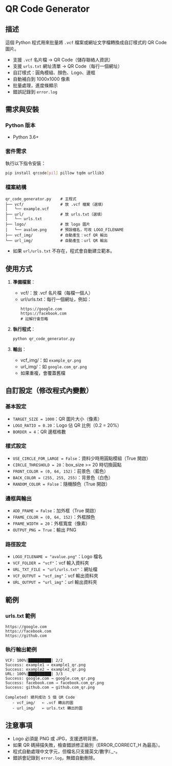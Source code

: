 # QR Code Generator

## 描述

這個 Python 程式用來批量將 `.vcf` 檔案或網址文字檔轉換成自訂樣式的 QR Code 圖片。

- 支援 `.vcf` 名片檔 → QR Code（儲存聯絡人資訊）
- 支援 `urls.txt` 網址清單 → QR Code（每行一個網址）
- 自訂樣式：圓角模組、顏色、Logo、邊框
- 自動補白到 1000x1000 像素
- 批量處理，進度條顯示
- 錯誤記錄到 `error.log`

## 需求與安裝

### Python 版本
- Python 3.6+

### 套件需求
執行以下指令安裝：
```bash
pip install qrcode[pil] pillow tqdm urllib3
```

### 檔案結構
```
qr_code_generator.py    # 主程式
├── vcf/                # 放 .vcf 檔案（選填）
│   └── example.vcf
├── url/                # 放 urls.txt（選填）
│   └── urls.txt
├── logo/               # 放 logo 圖片
│   └── avalue.png      # 預設檔名，可改 LOGO_FILENAME
├── vcf_img/            # 自動產生：vcf QR 輸出
└── url_img/            # 自動產生：url QR 輸出
```

- 如果 `url/urls.txt` 不存在，程式會自動建立範本。

## 使用方式

1. **準備檔案**：
   - vcf/：放 .vcf 名片檔（每檔一個人）
   - url/urls.txt：每行一個網址，例如：
     ```
     https://google.com
     https://facebook.com
     # 註解行會忽略
     ```

2. **執行程式**：
   ```bash
   python qr_code_generator.py
   ```

3. **輸出**：
   - vcf_img/：如 `example_qr.png`
   - url_img/：如 `google.com_qr.png`
   - 如果重複，會覆蓋舊檔

## 自訂設定（修改程式內變數）

### 基本設定
- `TARGET_SIZE = 1000`：QR 圖片大小（像素）
- `LOGO_RATIO = 0.20`：Logo 佔 QR 比例（0.2 = 20%）
- `BORDER = 4`：QR 邊框格數

### 樣式設定
- `USE_CIRCLE_FOR_LARGE = False`：資料少時用圓點模組（True 開啟）
- `CIRCLE_THRESHOLD = 20`：box_size >= 20 時切換圓點
- `FRONT_COLOR = (0, 64, 152)`：前景色（藍色）
- `BACK_COLOR = (255, 255, 255)`：背景色（白色）
- `RANDOM_COLOR = False`：隨機顏色（True 開啟）

### 邊框與輸出
- `ADD_FRAME = False`：加外框（True 開啟）
- `FRAME_COLOR = (0, 64, 152)`：外框顏色
- `FRAME_WIDTH = 20`：外框寬度（像素）
- `OUTPUT_PNG = True`：輸出 PNG

### 路徑設定
- `LOGO_FILENAME = "avalue.png"`：Logo 檔名
- `VCF_FOLDER = "vcf"`：vcf 輸入資料夾
- `URL_TXT_FILE = "url/urls.txt"`：網址檔
- `VCF_OUTPUT = "vcf_img"`：vcf 輸出資料夾
- `URL_OUTPUT = "url_img"`：url 輸出資料夾

## 範例

### urls.txt 範例
```
https://google.com
https://facebook.com
https://github.com
```

### 執行輸出範例
```
VCF: 100%|██████████| 2/2
Success: example1 → example1_qr.png
Success: example2 → example2_qr.png
URL: 100%|██████████| 3/3
Success: google.com → google.com_qr.png
Success: facebook.com → facebook.com_qr.png
Success: github.com → github.com_qr.png

Completed! 總共成功 5 個 QR Code
   - vcf_img/   ← .vcf 轉出的圖
   - url_img/   ← urls.txt 轉出的圖
```

## 注意事項
- Logo 必須是 PNG 或 JPG，支援透明背景。
- 如果 QR 碼掃描失敗，檢查錯誤修正級別（ERROR_CORRECT_H 為最高）。
- 程式自動處理中文字元，但檔名只支援英文/數字/._-。
- 錯誤會記錄到 `error.log`，無錯自動刪除。